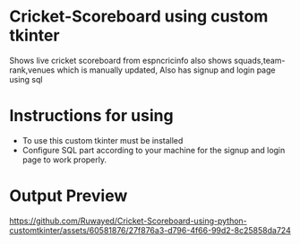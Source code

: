 # Cricket-Scoreboard using custom tkinter
 Shows live cricket scoreboard from espncricinfo also shows squads,team-rank,venues which is manually updated, Also has signup and login page using sql
# Instructions for using
 - To use this custom tkinter must be installed
 - Configure SQL part according to your machine for the signup and login page to work properly.
# Output Preview
 https://github.com/Ruwayed/Cricket-Scoreboard-using-python-customtkinter/assets/60581876/27f876a3-d796-4f66-99d2-8c25858da724

